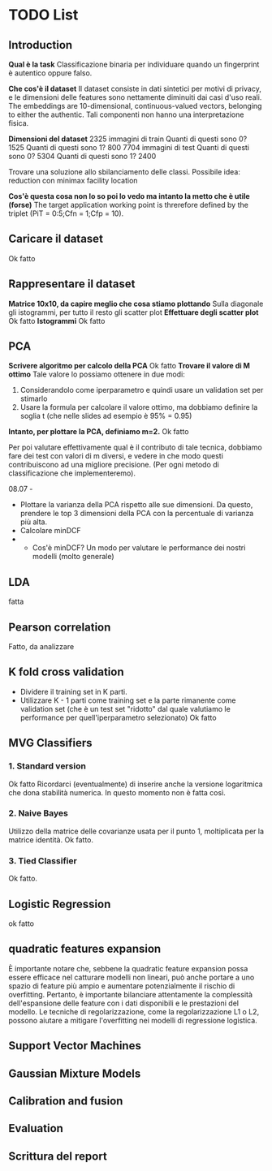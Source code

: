 # TODO List 
## Introduction
**Qual è la task**
Classificazione binaria per individuare quando un fingerprint è autentico oppure falso.

**Che cos'è il dataset**
Il dataset consiste in dati sintetici per motivi di privacy, e le dimensioni delle features sono nettamente diminuiti dai casi d'uso reali.
The embeddings are 10-dimensional, continuous-valued vectors, belonging to either the authentic.
Tali componenti non hanno una interpretazione fisica.

**Dimensioni del dataset**
2325 immagini di train
Quanti di questi sono 0? 1525
Quanti di questi sono 1? 800
7704 immagini di test
Quanti di questi sono 0? 5304
Quanti di questi sono 1? 2400

Trovare una soluzione allo sbilanciamento delle classi.
Possibile idea: reduction con minimax facility location

**Cos'è questa cosa non lo so poi lo vedo ma intanto la metto che è utile (forse)**
The target application working point is threrefore defined by the triplet
(PiT = 0:5;Cfn = 1;Cfp = 10).

## Caricare il dataset
Ok fatto
## Rappresentare il dataset
**Matrice 10x10, da capire meglio che cosa stiamo plottando**
Sulla diagonale gli istogrammi, per tutto il resto gli scatter plot
**Effettuare degli scatter plot**
Ok fatto
**Istogrammi**
Ok fatto
## PCA
**Scrivere algoritmo per calcolo della PCA**
Ok fatto
**Trovare il valore di M ottimo**
Tale valore lo possiamo ottenere in due modi:
1. Considerandolo come iperparametro e quindi usare un validation set per stimarlo
2. Usare la formula per calcolare il valore ottimo, ma dobbiamo definire la soglia t (che nelle slides ad esempio è 95% = 0.95)

**Intanto, per plottare la PCA, definiamo m=2.** 
Ok fatto

Per poi valutare effettivamente qual è il contributo di tale tecnica, dobbiamo fare dei test con valori di m diversi, e vedere in che modo questi contribuiscono ad una migliore precisione. (Per ogni metodo di classificazione che implementeremo).

08.07 - 
* Plottare la varianza della PCA rispetto alle sue dimensioni.
Da questo, prendere le top 3 dimensioni della PCA con la percentuale di varianza più alta.
* Calcolare minDCF
* * Cos'è minDCF? Un modo per valutare le performance dei nostri modelli (molto generale)

## LDA
fatta 

## Pearson correlation
Fatto, da analizzare

## K fold cross validation
* Dividere il training set in K parti.
* Utilizzare K - 1 parti come training set e la parte rimanente come validation set (che è un test set "ridotto" dal quale valutiamo le performance per quell'iperparametro selezionato)
Ok fatto


## MVG Classifiers
### 1. Standard version
Ok fatto
Ricordarci (eventualmente) di inserire anche la versione logaritmica che dona stabilità numerica. In questo momento non è fatta così.

### 2. Naive Bayes
Utilizzo della matrice delle covarianze usata per il punto 1, moltiplicata per la matrice identità.
Ok fatto.

### 3. Tied Classifier
Ok fatto.

## Logistic Regression
ok fatto
## quadratic features expansion 
È importante notare che, sebbene la quadratic feature expansion possa essere efficace nel catturare modelli non lineari, può anche portare a uno spazio di feature più ampio e aumentare potenzialmente il rischio di overfitting. Pertanto, è importante bilanciare attentamente la complessità dell'espansione delle feature con i dati disponibili e le prestazioni del modello. Le tecniche di regolarizzazione, come la regolarizzazione L1 o L2, possono aiutare a mitigare l'overfitting nei modelli di regressione logistica.

## Support Vector Machines

## Gaussian Mixture Models

## Calibration and fusion

## Evaluation

## Scrittura del report



